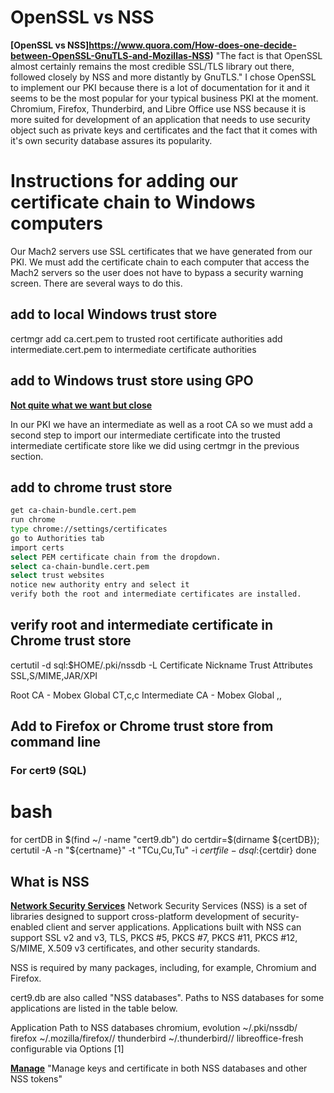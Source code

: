 
# OpenSSL vs NSS

**[OpenSSL vs NSS]<https://www.quora.com/How-does-one-decide-between-OpenSSL-GnuTLS-and-Mozillas-NSS>)**
"The fact is that OpenSSL almost certainly remains the most credible SSL/TLS library out there, followed closely by NSS and more distantly by GnuTLS."
I chose OpenSSL to implement our PKI because there is a lot of documentation for it and it seems to be the most popular for your typical business PKI at the moment.
Chromium, Firefox, Thunderbird, and Libre Office use NSS because it is more suited for development of an application that needs to use security object such as private keys and certificates and the fact that it comes with it's own security database assures its popularity.

# Instructions for adding our certificate chain to Windows computers

Our Mach2 servers use SSL certificates that we have generated from our PKI.  We must add the certificate chain to each computer that access the Mach2 servers so the user does not have to bypass a security warning screen.  There are several ways to do this.  

## add to local Windows trust store

certmgr
add ca.cert.pem to trusted root certificate authorities
add intermediate.cert.pem to intermediate certificate authorities

## add to Windows trust store using GPO

**[Not quite what we want but close](https://support.securly.com/hc/en-us/articles/206688537-How-to-push-the-Securly-SSL-certificate-with-Active-Directory-GPO
)**

In our PKI we have an intermediate as well as a root CA so we must add a second step to import our intermediate certificate into the trusted intermediate certificate store like we did using certmgr in the previous section.

## add to chrome trust store

```bash
get ca-chain-bundle.cert.pem 
run chrome
type chrome://settings/certificates
go to Authorities tab
import certs
select PEM certificate chain from the dropdown.
select ca-chain-bundle.cert.pem
select trust websites
notice new authority entry and select it
verify both the root and intermediate certificates are installed.
```

## verify root and intermediate certificate in Chrome trust store

certutil -d sql:$HOME/.pki/nssdb -L
Certificate Nickname                                         Trust Attributes
SSL,S/MIME,JAR/XPI

Root CA - Mobex Global                                       CT,c,c
Intermediate CA - Mobex Global                               ,,  

## Add to Firefox or Chrome trust store from command line

###

### For cert9 (SQL)

###

# bash

for certDB in $(find ~/ -name "cert9.db")
do
    certdir=$(dirname ${certDB});
    certutil -A -n "${certname}" -t "TCu,Cu,Tu" -i ${certfile} -d sql:${certdir}
done

## What is NSS

**[Network Security Services](https://wiki.archlinux.org/title/Network_Security_Services)**
Network Security Services (NSS) is a set of libraries designed to support cross-platform development of security-enabled client and server applications.
Applications built with NSS can support SSL v2 and v3, TLS, PKCS #5, PKCS #7, PKCS #11, PKCS #12, S/MIME, X.509 v3 certificates, and other security standards.

NSS is required by many packages, including, for example, Chromium and Firefox.

cert9.db are also called "NSS databases". Paths to NSS databases for some applications are listed in the table below.

Application Path to NSS databases
chromium, evolution ~/.pki/nssdb/
firefox ~/.mozilla/firefox/<profile>/
thunderbird ~/.thunderbird/<profile>/
libreoffice-fresh configurable via Options [1]

**[Manage](https://man.archlinux.org/man/certutil.1)**
"Manage keys and certificate in both NSS databases and other NSS tokens"
